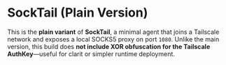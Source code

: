 # SockTail (Plain Version)

This is the **plain variant** of **SockTail**, a minimal agent that joins a Tailscale network and exposes a local SOCKS5 proxy on port `1080`. Unlike the main version, this build does **not include XOR obfuscation for the Tailscale AuthKey**—useful for clarit or simpler runtime deployment.


